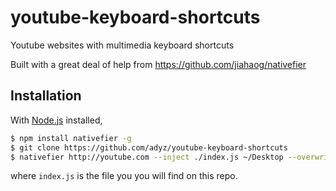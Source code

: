 # youtube-keyboard-shortcuts
Youtube websites with multimedia keyboard shortcuts


Built with a great deal of help from https://github.com/jiahaog/nativefier


## Installation

With [Node.js](https://nodejs.org/) installed,

```bash
$ npm install nativefier -g
$ git clone https://github.com/adyz/youtube-keyboard-shortcuts 
$ nativefier http://youtube.com --inject ./index.js ~/Desktop --overwrite
```
where `index.js` is the file you you will find on this repo.
